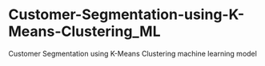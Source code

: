# Customer-Segmentation-using-K-Means-Clustering_ML
Customer Segmentation using K-Means Clustering machine learning model

